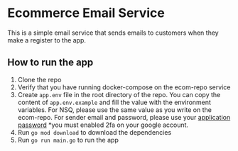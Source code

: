 # Ecommerce Email Service

This is a simple email service that sends emails to customers when they make a register to the app.

## How to run the app
1. Clone the repo
2. Verify that you have running docker-compose on the ecom-repo service
3. Create `app.env` file in the root directory of the repo. You can copy the content of `app.env.example` and fill the value with the environment variables.
   For NSQ, please use the same value as you write on the ecom-repo. For sender email and password, please use your [application password](https://myaccount.google.com/security) *you must enabled 2fa on your google account.
4. Run `go mod download` to download the dependencies
5. Run `go run main.go` to run the app
